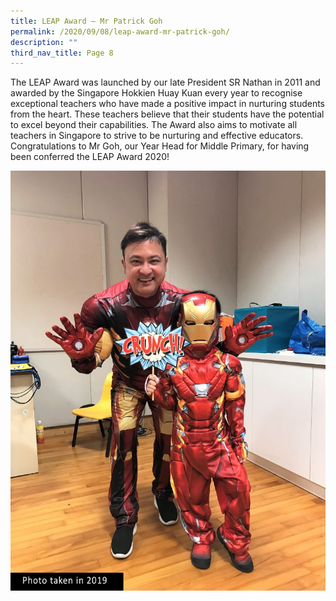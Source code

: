 ```yaml
---
title: LEAP Award – Mr Patrick Goh
permalink: /2020/09/08/leap-award-mr-patrick-goh/
description: ""
third_nav_title: Page 8
---
```

<p>The LEAP Award was launched by our late President SR Nathan in 2011 and awarded by the Singapore Hokkien Huay Kuan every year to recognise exceptional teachers who have made a positive impact in nurturing students from the heart. These teachers believe that their students have the potential to excel beyond their capabilities. The Award also aims to motivate all teachers in Singapore to strive to be nurturing and effective educators. Congratulations to Mr Goh, our Year Head for Middle Primary, for having been conferred the LEAP Award 2020!</p>

![](/images/Patrick-768x1024.jpg)
